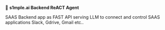 🚀 **s1mple.ai Backend ReACT Agent**

SAAS Backend app as FAST API serving LLM to connect and control SAAS applications Slack, Gdrive, Gmail etc..